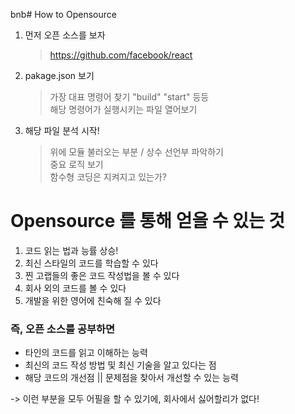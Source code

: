 bnb# How to Opensource

1. 먼저 오픈 소스를 보자

   > https://github.com/facebook/react

2. pakage.json 보기

   > 가장 대표 명령어 찾기 "build" "start" 등등</br>
   > 해당 명령어가 실행시키는 파일 열어보기</br>

3. 해당 파일 분석 시작!
   > 위에 모듈 불러오는 부분 / 상수 선언부 파악하기</br>
   > 중요 로직 보기</br>
   > 함수형 코딩은 지켜지고 있는가?</br>

# Opensource 를 통해 얻을 수 있는 것

1. 코드 읽는 법과 능률 상승!
2. 최신 스타일의 코드를 학습할 수 있다
3. 찐 고랩들의 좋은 코드 작성법을 볼 수 있다
4. 회사 외의 코드를 볼 수 있다
5. 개발을 위한 영어에 친숙해 질 수 있다

### 즉, 오픈 소스를 공부하면

- 타인의 코드를 읽고 이해하는 능력
- 최신의 코드 작성 방법 및 최신 기술을 알고 있다는 점
- 해당 코드의 개선점 || 문제점을 찾아서 개선할 수 있는 능력

-> 이런 부분을 모두 어필을 할 수 있기에, 회사에서 싫어할리가 없다!
